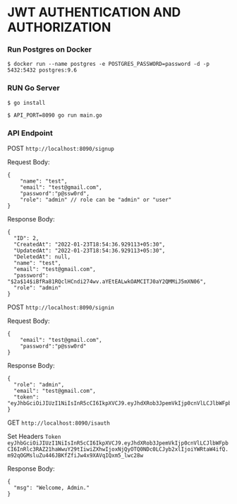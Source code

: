 # JWT AUTHENTICATION AND AUTHORIZATION

### Run Postgres on Docker

`$ docker run --name postgres -e POSTGRES_PASSWORD=password -d -p 5432:5432 postgres:9.6`

### RUN Go Server

`$ go install`

`$ API_PORT=8090 go run main.go`

### API Endpoint

POST `http://localhost:8090/signup`

Request Body:

```
{
	"name": "test",
	"email": "test@gmail.com",
	"password":"p@ssw0rd",
	"role": "admin" // role can be "admin" or "user"
}
```

Response Body:

```
{
  "ID": 2,
  "CreatedAt": "2022-01-23T18:54:36.929113+05:30",
  "UpdatedAt": "2022-01-23T18:54:36.929113+05:30",
  "DeletedAt": null,
  "name": "test",
  "email": "test@gmail.com",
  "password": "$2a$14$iBfRa81RQclHCndi274wv.aYEtEALwkOAMCITJ0aY2QMMiJ5mXN06",
  "role": "admin"
}
```

POST `http://localhost:8090/signin`

Request Body:

```
{
	"email": "test@gmail.com",
	"password":"p@ssw0rd"
}
```

Response Body:

```
{
  "role": "admin",
  "email": "test@gmail.com",
  "token": "eyJhbGciOiJIUzI1NiIsInR5cCI6IkpXVCJ9.eyJhdXRob3JpemVkIjp0cnVlLCJlbWFpbCI6InRlc3RAZ21haWwuY29tIiwiZXhwIjoxNjQyOTQ0NDc0LCJyb2xlIjoiYWRtaW4ifQ.m92qOGMsluZu446JBKfZfiJw4x9XAVqIQxm5_lwc28w"
}
```

GET `http://localhost:8090/isauth`

Set Headers `Token eyJhbGciOiJIUzI1NiIsInR5cCI6IkpXVCJ9.eyJhdXRob3JpemVkIjp0cnVlLCJlbWFpbCI6InRlc3RAZ21haWwuY29tIiwiZXhwIjoxNjQyOTQ0NDc0LCJyb2xlIjoiYWRtaW4ifQ.m92qOGMsluZu446JBKfZfiJw4x9XAVqIQxm5_lwc28w`

Response Body:

```
{
  "msg": "Welcome, Admin."
}
```
